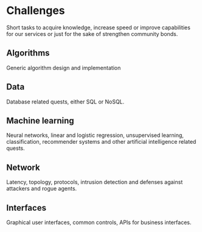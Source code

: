 # Challenges
Short tasks to acquire knowledge, increase speed or improve capabilities for our services or just for the sake of strengthen community bonds.

## Algorithms
Generic algorithm design and implementation

## Data
Database related quests, either SQL or NoSQL.

## Machine learning
Neural networks, linear and logistic regression, unsupervised learning, classification, recommender systems and other artificial intelligence related quests.

## Network
Latency, topology, protocols, intrusion detection and defenses against attackers and rogue agents.

## Interfaces
Graphical user interfaces, common controls, APIs for business interfaces.
